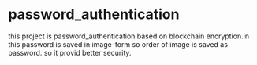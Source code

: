 # password_authentication
this project is password_authentication based on blockchain encryption.in this password is saved in image-form so order of  image is saved as password. so it provid better security.
